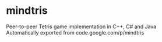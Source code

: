 # mindtris

Peer-to-peer Tetris game implementation in C++, C# and Java
Automatically exported from code.google.com/p/mindtris
